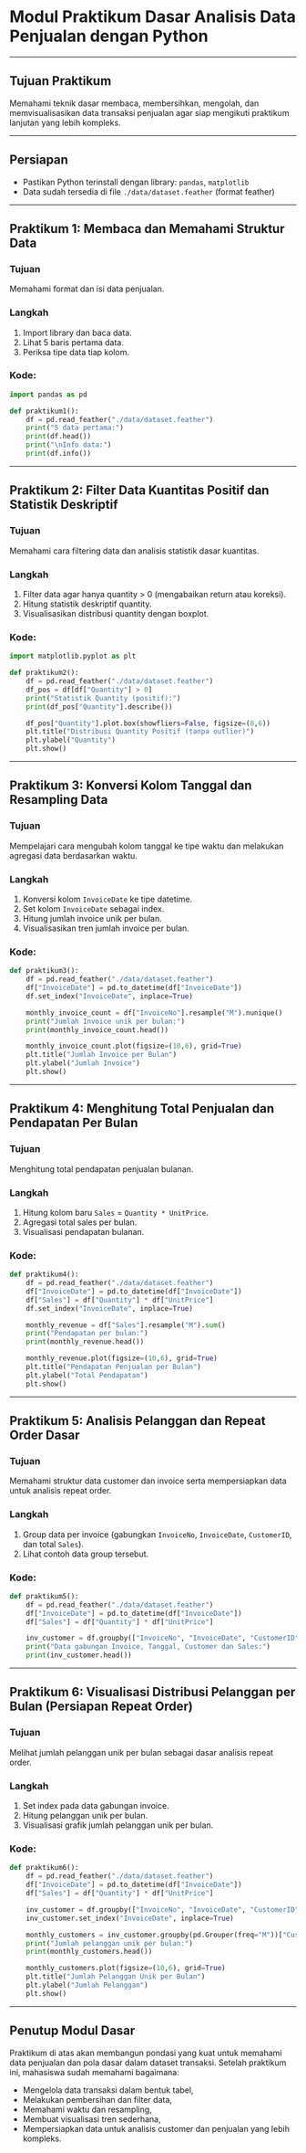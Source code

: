 # Modul Praktikum Dasar Analisis Data Penjualan dengan Python

---

## Tujuan Praktikum

Memahami teknik dasar membaca, membersihkan, mengolah, dan memvisualisasikan data transaksi penjualan agar siap mengikuti praktikum lanjutan yang lebih kompleks.

---

## Persiapan

- Pastikan Python terinstall dengan library: `pandas`, `matplotlib`
- Data sudah tersedia di file `./data/dataset.feather` (format feather)

---

## Praktikum 1: Membaca dan Memahami Struktur Data

### Tujuan

Memahami format dan isi data penjualan.

### Langkah

1. Import library dan baca data.
2. Lihat 5 baris pertama data.
3. Periksa tipe data tiap kolom.

### Kode:

```python
import pandas as pd

def praktikum1():
    df = pd.read_feather("./data/dataset.feather")
    print("5 data pertama:")
    print(df.head())
    print("\nInfo data:")
    print(df.info())
```

---

## Praktikum 2: Filter Data Kuantitas Positif dan Statistik Deskriptif

### Tujuan

Memahami cara filtering data dan analisis statistik dasar kuantitas.

### Langkah

1. Filter data agar hanya quantity > 0 (mengabaikan return atau koreksi).
2. Hitung statistik deskriptif quantity.
3. Visualisasikan distribusi quantity dengan boxplot.

### Kode:

```python
import matplotlib.pyplot as plt

def praktikum2():
    df = pd.read_feather("./data/dataset.feather")
    df_pos = df[df["Quantity"] > 0]
    print("Statistik Quantity (positif):")
    print(df_pos["Quantity"].describe())

    df_pos["Quantity"].plot.box(showfliers=False, figsize=(8,6))
    plt.title("Distribusi Quantity Positif (tanpa outlier)")
    plt.ylabel("Quantity")
    plt.show()
```

---

## Praktikum 3: Konversi Kolom Tanggal dan Resampling Data

### Tujuan

Mempelajari cara mengubah kolom tanggal ke tipe waktu dan melakukan agregasi data berdasarkan waktu.

### Langkah

1. Konversi kolom `InvoiceDate` ke tipe datetime.
2. Set kolom `InvoiceDate` sebagai index.
3. Hitung jumlah invoice unik per bulan.
4. Visualisasikan tren jumlah invoice per bulan.

### Kode:

```python
def praktikum3():
    df = pd.read_feather("./data/dataset.feather")
    df["InvoiceDate"] = pd.to_datetime(df["InvoiceDate"])
    df.set_index("InvoiceDate", inplace=True)

    monthly_invoice_count = df["InvoiceNo"].resample("M").nunique()
    print("Jumlah Invoice unik per bulan:")
    print(monthly_invoice_count.head())

    monthly_invoice_count.plot(figsize=(10,6), grid=True)
    plt.title("Jumlah Invoice per Bulan")
    plt.ylabel("Jumlah Invoice")
    plt.show()
```

---

## Praktikum 4: Menghitung Total Penjualan dan Pendapatan Per Bulan

### Tujuan

Menghitung total pendapatan penjualan bulanan.

### Langkah

1. Hitung kolom baru `Sales` = `Quantity * UnitPrice`.
2. Agregasi total sales per bulan.
3. Visualisasi pendapatan bulanan.

### Kode:

```python
def praktikum4():
    df = pd.read_feather("./data/dataset.feather")
    df["InvoiceDate"] = pd.to_datetime(df["InvoiceDate"])
    df["Sales"] = df["Quantity"] * df["UnitPrice"]
    df.set_index("InvoiceDate", inplace=True)

    monthly_revenue = df["Sales"].resample("M").sum()
    print("Pendapatan per bulan:")
    print(monthly_revenue.head())

    monthly_revenue.plot(figsize=(10,6), grid=True)
    plt.title("Pendapatan Penjualan per Bulan")
    plt.ylabel("Total Pendapatan")
    plt.show()
```

---

## Praktikum 5: Analisis Pelanggan dan Repeat Order Dasar

### Tujuan

Memahami struktur data customer dan invoice serta mempersiapkan data untuk analisis repeat order.

### Langkah

1. Group data per invoice (gabungkan `InvoiceNo`, `InvoiceDate`, `CustomerID`, dan total `Sales`).
2. Lihat contoh data group tersebut.

### Kode:

```python
def praktikum5():
    df = pd.read_feather("./data/dataset.feather")
    df["InvoiceDate"] = pd.to_datetime(df["InvoiceDate"])
    df["Sales"] = df["Quantity"] * df["UnitPrice"]

    inv_customer = df.groupby(["InvoiceNo", "InvoiceDate", "CustomerID"])["Sales"].sum().reset_index()
    print("Data gabungan Invoice, Tanggal, Customer dan Sales:")
    print(inv_customer.head())
```

---

## Praktikum 6: Visualisasi Distribusi Pelanggan per Bulan (Persiapan Repeat Order)

### Tujuan

Melihat jumlah pelanggan unik per bulan sebagai dasar analisis repeat order.

### Langkah

1. Set index pada data gabungan invoice.
2. Hitung pelanggan unik per bulan.
3. Visualisasi grafik jumlah pelanggan unik per bulan.

### Kode:

```python
def praktikum6():
    df = pd.read_feather("./data/dataset.feather")
    df["InvoiceDate"] = pd.to_datetime(df["InvoiceDate"])
    df["Sales"] = df["Quantity"] * df["UnitPrice"]

    inv_customer = df.groupby(["InvoiceNo", "InvoiceDate", "CustomerID"])["Sales"].sum().reset_index()
    inv_customer.set_index("InvoiceDate", inplace=True)

    monthly_customers = inv_customer.groupby(pd.Grouper(freq="M"))["CustomerID"].nunique()
    print("Jumlah pelanggan unik per bulan:")
    print(monthly_customers.head())

    monthly_customers.plot(figsize=(10,6), grid=True)
    plt.title("Jumlah Pelanggan Unik per Bulan")
    plt.ylabel("Jumlah Pelanggan")
    plt.show()
```

---

## Penutup Modul Dasar

Praktikum di atas akan membangun pondasi yang kuat untuk memahami data penjualan dan pola dasar dalam dataset transaksi. Setelah praktikum ini, mahasiswa sudah memahami bagaimana:

- Mengelola data transaksi dalam bentuk tabel,
- Melakukan pembersihan dan filter data,
- Memahami waktu dan resampling,
- Membuat visualisasi tren sederhana,
- Mempersiapkan data untuk analisis customer dan penjualan yang lebih kompleks.
